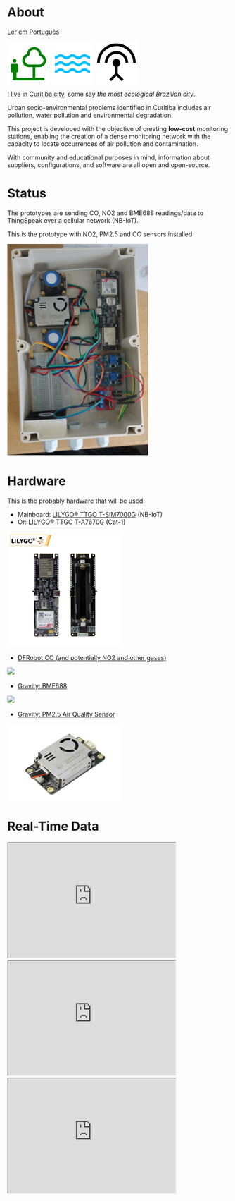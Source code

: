 # About

[Ler em Português](https://dirceu-jr.github.io/anga/README.pt-BR)

<img src="https://raw.githubusercontent.com/dirceu-jr/anga/master/readme_files/nature_people_FILL0_wght400_GRAD0_opsz48.svg" align="middle"> <img src="https://raw.githubusercontent.com/dirceu-jr/anga/master/readme_files/water_FILL0_wght400_GRAD0_opsz48.svg" align="middle"> <img src="https://raw.githubusercontent.com/dirceu-jr/anga/master/readme_files/antenna_FILL0_wght400_GRAD0_opsz48.svg" align="middle">

I live in [Curitiba city](https://en.wikipedia.org/wiki/Curitiba), some say _the most ecological Brazilian city_.

Urban socio-environmental problems identified in Curitiba includes air pollution, water pollution and environmental degradation.

This project is developed with the objective of creating <strong>low-cost</strong> monitoring stations, enabling the creation of a dense monitoring network with the capacity to locate occurrences of air pollution and contamination.

With community and educational purposes in mind, information about suppliers, configurations, and software are all open and open-source.

# Status

The prototypes are sending CO, NO2 and BME688 readings/data to ThingSpeak over a cellular network (NB-IoT).

This is the prototype with NO2, PM2.5 and CO sensors installed:

<img width="320" src="https://raw.githubusercontent.com/dirceu-jr/anga/master/readme_files/1758142216272.jpg">

# Hardware

This is the probably hardware that will be used:

- Mainboard: [LILYGO® TTGO T-SIM7000G](https://pt.aliexpress.com/item/4000542688096.html) (NB-IoT)
- Or: [LILYGO® TTGO T-A7670G](https://pt.aliexpress.com/item/1005003036514769.html) (Cat-1)

<img width="260" src="https://raw.githubusercontent.com/dirceu-jr/anga/master/readme_files/lilygo-t-sim7000g.webp">

- <a href="https://www.dfrobot.com/product-2508.html">DFRobot CO (and potentially NO2 and other gases)</a>

<img width="260" src="https://raw.githubusercontent.com/dirceu-jr/anga/master/readme_files/co.avif">

- <a href="https://www.dfrobot.com/product-2871.html">Gravity: BME688</a>

<img width="260" src="https://raw.githubusercontent.com/dirceu-jr/anga/master/readme_files/BME688.avif">

- <a href="https://www.dfrobot.com/product-2439.html">Gravity: PM2.5 Air Quality Sensor</a>

<img width="260" src="https://raw.githubusercontent.com/dirceu-jr/anga/master/readme_files/pm25.webp">

# Real-Time Data

<iframe width="380" height="260" src="https://thingspeak.mathworks.com/channels/3022878/charts/1?results=60&title=CO&width=380"></iframe>

<iframe width="380" height="260" src="https://thingspeak.mathworks.com/channels/3022878/charts/2?results=60&title=NO2&width=380"></iframe>

<iframe width="380" height="260" src="https://thingspeak.mathworks.com/channels/3022878/charts/4?results=60&title=PM2.5&width=380"></iframe>
